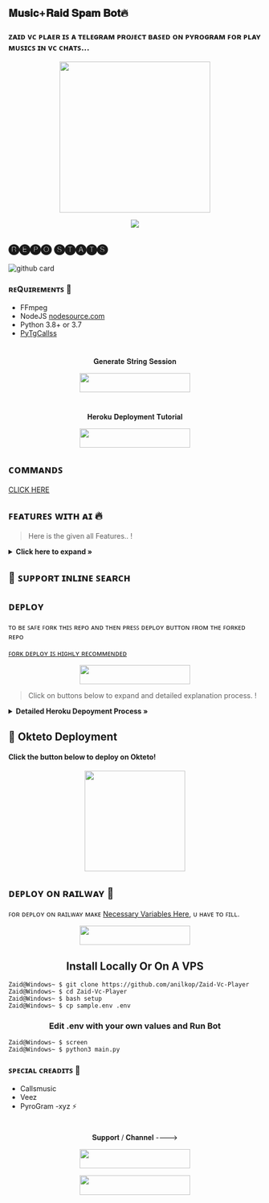 <h2 align="centre"> 𝐌𝐮𝐬𝐢𝐜+𝐑𝐚𝐢𝐝 𝐒𝐩𝐚𝐦 𝐁𝐨𝐭🔥</h2>

### ᴢᴀɪᴅ ᴠᴄ ᴘʟᴀᴇʀ ɪꜱ ᴀ ᴛᴇʟᴇɢʀᴀᴍ ᴘʀᴏᴊᴇᴄᴛ ʙᴀꜱᴇᴅ ᴏɴ ᴘʏʀᴏɢʀᴀᴍ ꜰᴏʀ ᴘʟᴀʏ ᴍᴜꜱɪᴄꜱ ɪɴ ᴠᴄ ᴄʜᴀᴛꜱ...

<p align="center"><a href="https://t.me/Superior_Bots"><img src="https://telegra.ph/file/c4e036012053c3eb85e80.jpg" width="300"></a></p>
<p align="center">
    <a href="https://www.python.org/" alt="made-with-python"> <img src="https://img.shields.io/badge/Made%20with-Python-black.svg?style=flat-square&logo=python&logoColor=blue&color=red" /></a>

## 🅡🅔🅟🅞 🅢🅣🅐🅣🅢
![github card](https://github-readme-stats.vercel.app/api/pin/?username=ITZ-ZAID&repo=Zaid-Vc-Player&theme=dark)

<h3>ʀᴇQᴜɪʀᴇᴍᴇɴᴛꜱ 📝</h3>

- FFmpeg
- NodeJS [nodesource.com](https://nodesource.com/)
- Python 3.8+ or 3.7
- [PyTgCallss](https://github.com/ITZ-ZAID/calls)

#

<p align="center">𝐆𝐞𝐧𝐞𝐫𝐚𝐭𝐞 𝐒𝐭𝐫𝐢𝐧𝐠 𝐒𝐞𝐬𝐬𝐢𝐨𝐧</p>

<p align="center"><a href="https://t.me/StringSession_GeneratorBot"> <img src="https://img.shields.io/badge/String%20Session-black?style=for-the-badge&logo=replit" width="220" height="38.45"/></a></p>


#

<p align="center">𝐇𝐞𝐫𝐨𝐤𝐮 𝐃𝐞𝐩𝐥𝐨𝐲𝐦𝐞𝐧𝐭 𝐓𝐮𝐭𝐨𝐫𝐢𝐚𝐥</p>

<p align="center"><a href="https://youtu.be/nQAyresJTC0"> <img src="https://img.shields.io/badge/Youtube%20Deploy-red?style=for-the-badge&logo=youtube" width="220" height="38.45"/></a></p>

## ᴄᴏᴍᴍᴀɴᴅꜱ 

[CLICK HERE](https://t.me/SUPERIOR_BOTS/160)


## ꜰᴇᴀᴛᴜʀᴇꜱ ᴡɪᴛʜ ᴀɪ 🔥️

> Here is the given all Features.. !

<details>
    <summary><b> Click here to expand » </b></summary>

- **ᴘʟᴀʏ ᴍᴜꜱɪᴄ ɪɴ ᴛᴇʟᴇɢʀᴀᴍ ɢʀᴏᴜᴘ ᴠᴏɪᴄᴇ ᴄʜᴀᴛꜱ!** (ꜱᴜᴘᴘᴏʀᴛꜱ ᴍᴜʟᴛɪᴘʟᴇ ɢʀᴏᴜᴘꜱ)
- **ꜱᴜᴘᴘᴏʀᴛꜱ Qᴜᴇᴜᴇꜱ!**
- **ᴄᴏɴᴛʀᴏʟ ʙʏ ʙᴜᴛᴛᴏɴꜱ ᴏʀ ᴄᴏᴍᴍᴀɴᴅꜱ**
- **ꜱᴇᴀʀᴄʜ ꜰᴏʀ ʏᴏᴜᴛᴜʙᴇ ᴠɪᴅᴇᴏꜱ ɪɴʟɪɴᴇ!**
- **ᴅᴏᴡɴʟᴏᴀᴅ ʏᴛ ꜱᴏɴɢꜱ ʙʏ ɪᴛ'ꜱ ɴᴀᴍᴇ!**
- **ᴅᴏᴡɴʟᴏᴀᴅ ʏᴛ ᴠɪᴅᴇᴏꜱ ʙʏ ɪᴛ'ꜱ ɴᴀᴍᴇ!**
- **ɢᴇᴛ ʟʏʀɪᴄꜱ ᴏꜰ ʏᴏᴜʀ ꜱᴏɴɢ!**
- **ᴊᴏɪɴ & ʟᴇᴀᴠᴇ ꜱᴛʀᴇᴀᴍᴇʀ ᴀᴄᴄᴏᴜɴᴛ ᴜꜱɪɴɢ ᴀ ᴄᴏᴍᴍᴀɴᴅ**
- **ᴄᴏᴏʟ ꜱᴛᴀʀᴛꜱ ᴘʟᴜɴɢɪɴꜱ**
- **Spam**
- **Replyraid**
- **Love Raid**
- **VcRaid**
- **Video Raid**
- **Skip, Pause, Resume, Stop feature**
- **YouTube/Local/Live/m3u8 stream support**
- **Control With Button support**
- **Volume Control**
- **Userbot Auto Join**
</details>

## 🔎 ꜱᴜᴘᴘᴏʀᴛ ɪɴʟɪɴᴇ ꜱᴇᴀʀᴄʜ

## ᴅᴇᴘʟᴏʏ

ᴛᴏ ʙᴇ ꜱᴀꜰᴇ ꜰᴏʀᴋ ᴛʜɪꜱ ʀᴇᴘᴏ ᴀɴᴅ ᴛʜᴇɴ ᴘʀᴇꜱꜱ ᴅᴇᴘʟᴏʏ ʙᴜᴛᴛᴏɴ ꜰʀᴏᴍ ᴛʜᴇ ꜰᴏʀᴋᴇᴅ ʀᴇᴘᴏ 

[ꜰᴏʀᴋ ᴅᴇᴘʟᴏʏ ɪꜱ ʜɪɢʜʟʏ ʀᴇᴄᴏᴍᴍᴇɴᴅᴇᴅ](https://telegra.ph/file/5bcf79f948ca06030640c.mp4)

<p align="center"><a href="https://heroku.com/deploy"> <img src="https://img.shields.io/badge/Deploy%20To%20Heroku-pink?style=for-the-badge&logo=heroku" width="220" height="38.45"/></a></p>

> Click on buttons below to expand and  detailed explanation process. !


<details>
    <summary><b> Detailed Heroku Depoyment Process » </b></summary>

<img src="https://telegra.ph/file/97e6de197eba98d2caba5.jpg" align="right" width="350" height="700"/>

### 🚀 Deploy Process
- Click on the deploy button above and login to your [heroku account](https://heroku.com/login) .
- Fill your values there.
- If you don't know how to get config vars : [Please refer here](https://github.com/anilkop/Zaid-Vc-Player/blob/main/sample.env)
- Make sure you fill correct values.
- Click on **Deploy** button.
- Please wait till the app gets deployed on heroku. Deploying can take upto **2-3 mins**..
- When your app is successfully deployed, click on **Manage App** button.


### 🚀 Booting Process
- Search for **Resources** Tab inside your app. ( Check Image for more details)
- Click on the **Pencil Icon** under resources section.
- Turn **on** the **switch** present there near pencil icon.
- Congrats your Music Bot is now **Booting**.


### 🚀 Checking Logs
- After Turning on your booting .
- Click on the **More Button** present at top right corner .
- Click on the **View Logs** button from the drop down menu.
- You check your logs there!
- Click on save button there at bottom to save your logs and forward it to us on [@Bot_Support](https://t.me/Superior_Support) if you face any problem

</details>


## 🚀 Okteto Deployment

<h4>Click the button below to deploy on Okteto!</h4>
<p align="center"><a href="https://cloud.okteto.com/deploy?repository=https://github.com/anilkop/Zaid-Vc-Player"><img src="https://img.shields.io/badge/Deploy%20To%20Okteto-informational?style=for-the-badge&logo=Okteto" width="200""/></a>

## ᴅᴇᴘʟᴏʏ ᴏɴ ʀᴀɪʟᴡᴀʏ 🚄
ꜰᴏʀ ᴅᴇᴘʟᴏʏ ᴏɴ ʀᴀɪʟᴡᴀʏ ᴍᴀᴋᴇ [Necessary Variables Here](https://github.com/ITZ-ZAID/Zaid-Vc-Player), ᴜ ʜᴀᴠᴇ ᴛᴏ ꜰɪʟʟ.

<p align="center"><a href="https://railway.app/new/template?template=https://github.com/anilkop/Music-Deploy&envs=SESSION_NAME,BOT_TOKEN,GROUP_SUPPORT,UPDATES_CHANNEL,API_ID,API_HASH,SUDO_USERS,DURATION_LIMIT"> <img src="https://img.shields.io/badge/Deploy%20To%20Railway-black?style=for-the-badge&logo=railway" width="220" height="38.45"/></a></p>


<h2 align="center">
   Install Locally Or On A VPS
</h2>


```console
Zaid@Windows~ $ git clone https://github.com/anilkop/Zaid-Vc-Player
Zaid@Windows~ $ cd Zaid-Vc-Player
Zaid@Windows~ $ bash setup
Zaid@Windows~ $ cp sample.env .env
```

<h3 align="center">
    Edit <b>.env</b> with your own values and Run Bot
</h3>

```console
Zaid@Windows~ $ screen
Zaid@Windows~ $ python3 main.py
```

### ꜱᴘᴇᴄɪᴀʟ ᴄʀᴇᴀᴅɪᴛꜱ 💖
- Callsmusic
- Veez
- PyroGram
-xyz ⚡

#

<p align="center">𝐒𝐮𝐩𝐩𝐨𝐫𝐭 / 𝐂𝐡𝐚𝐧𝐧𝐞𝐥 ----> </p>

<p align="center"><a href="https://t.me/TheSupportChat"><img src="https://img.shields.io/badge/ᴛᴇʟᴇɢʀᴀᴍ-𝐒𝐮𝐩𝐩𝐨𝐫𝐭-black?&style=for-the-badge&logo=telegram" width="220" height="38.45"></a></p>
<p align="center"><a href="https://t.me/TheUpdatesChannel"><img src="https://img.shields.io/badge/ᴛᴇʟᴇɢʀᴀᴍ-𝐔𝐩𝐝𝐚𝐭𝐞𝐬-black?&style=for-the-badge&logo=telegram" width="220" height="38.45"></a></p>

#
